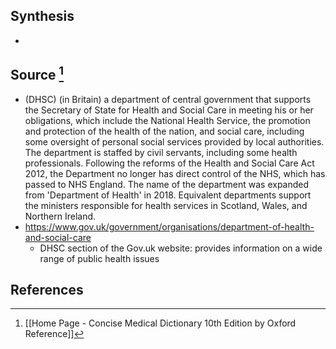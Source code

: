 ## Synthesis
- 
## Source [^1]
- (DHSC) (in Britain) a department of central government that supports the Secretary of State for Health and Social Care in meeting his or her obligations, which include the National Health Service, the promotion and protection of the health of the nation, and social care, including some oversight of personal social services provided by local authorities. The department is staffed by civil servants, including some health professionals. Following the reforms of the Health and Social Care Act 2012, the Department no longer has direct control of the NHS, which has passed to NHS England. The name of the department was expanded from 'Department of Health' in 2018. Equivalent departments support the ministers responsible for health services in Scotland, Wales, and Northern Ireland.
- https://www.gov.uk/government/organisations/department-of-health-and-social-care
	- DHSC section of the Gov.uk website: provides information on a wide range of public health issues
## References

[^1]: [[Home Page - Concise Medical Dictionary 10th Edition by Oxford Reference]]